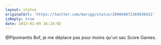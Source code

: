 ```yaml
---
layout: status
originalUrl: 'https://twitter.com/marcgg/status/289044872369938432'
isReply: true
date: 2013-01-09 16:24:02
---
```


@Pipomantis Bof, je me déplace pas pour moins qu'un sac Score Games.
